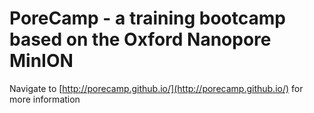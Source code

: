 # PoreCamp - a training bootcamp based on the Oxford Nanopore MinION

Navigate to [http://porecamp.github.io/](http://porecamp.github.io/) for more information


